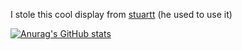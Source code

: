 I stole this cool display from [stuartt](https://github.com/RealMCoded) (he used to use it)

[![Anurag's GitHub stats](https://github-readme-stats.vercel.app/api?username=zai-tm&count_private=true&theme=cobalt)](https://github.com/anuraghazra/github-readme-stats)
<!--
**zai-tm/zai-tm** is a ✨ _special_ ✨ repository because its `README.md` (this file) appears on your GitHub profile.

Here are some ideas to get you started:

- 🔭 I’m currently working on ...
- 🌱 I’m currently learning ...
- 👯 I’m looking to collaborate on ...
- 🤔 I’m looking for help with ...
- 💬 Ask me about ...
- 📫 How to reach me: ...
- 😄 Pronouns: ...
- ⚡ Fun fact: ...
-->
